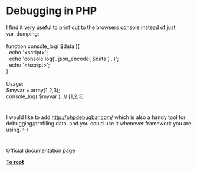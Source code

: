 # Debugging in PHP




<div class="phpcode"><span class="html">
I find it very useful to print out to the browsers console instead of just var_dumping:<br><br>function console_log( $data ){<br>&#xA0; echo &apos;&lt;script&gt;&apos;;<br>&#xA0; echo &apos;console.log(&apos;. json_encode( $data ) .&apos;)&apos;;<br>&#xA0; echo &apos;&lt;/script&gt;&apos;;<br>}<br><br>Usage:<br>$myvar = array(1,2,3);<br>console_log( $myvar ); // [1,2,3]</span>
</div>
  

#


<div class="phpcode"><span class="html">
I would like to add <a href="http://phpdebugbar.com/" rel="nofollow" target="_blank">http://phpdebugbar.com/</a> which is also a handy tool for debugging/profiling data. and you could use it whenever framework you are using. :-)</span>
</div>
  

#

[Official documentation page](https://www.php.net/manual/en/debugger.php)

**[To root](/README.md)**